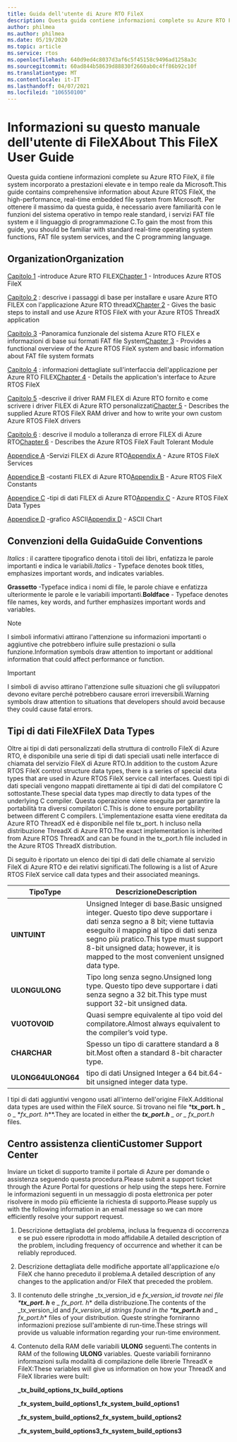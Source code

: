 ```yaml
---
title: Guida dell'utente di Azure RTO FileX
description: Questa guida contiene informazioni complete su Azure RTO FileX, il file system in tempo reale ad alte prestazioni di Microsoft.
author: philmea
ms.author: philmea
ms.date: 05/19/2020
ms.topic: article
ms.service: rtos
ms.openlocfilehash: 640d9ed4c8037d3af6c5f45158c9496ad1258a3c
ms.sourcegitcommit: 60ad844b58639d88830f2660ab0c4ff86b92c10f
ms.translationtype: MT
ms.contentlocale: it-IT
ms.lasthandoff: 04/07/2021
ms.locfileid: "106550100"
---
```

# <a name="about-this-filex-user-guide"></a><span data-ttu-id="e59f6-103">Informazioni su questo manuale dell'utente di FileX</span><span class="sxs-lookup"><span data-stu-id="e59f6-103">About This FileX User Guide</span></span>

<span data-ttu-id="e59f6-104">Questa guida contiene informazioni complete su Azure RTO FileX, il file system incorporato a prestazioni elevate e in tempo reale da Microsoft.</span><span class="sxs-lookup"><span data-stu-id="e59f6-104">This guide contains comprehensive information about Azure RTOS FileX, the high-performance, real-time embedded file system from Microsoft.</span></span> <span data-ttu-id="e59f6-105">Per ottenere il massimo da questa guida, è necessario avere familiarità con le funzioni del sistema operativo in tempo reale standard, i servizi FAT file system e il linguaggio di programmazione C.</span><span class="sxs-lookup"><span data-stu-id="e59f6-105">To gain the most from this guide, you should be familiar with standard real-time operating system functions, FAT file system services, and the C programming language.</span></span>

## <a name="organization"></a><span data-ttu-id="e59f6-106">Organization</span><span class="sxs-lookup"><span data-stu-id="e59f6-106">Organization</span></span>

<span data-ttu-id="e59f6-107">[Capitolo 1](chapter1.md) -introduce Azure RTO FILEX</span><span class="sxs-lookup"><span data-stu-id="e59f6-107">[Chapter 1](chapter1.md) - Introduces Azure RTOS FileX</span></span>

<span data-ttu-id="e59f6-108">[Capitolo 2](chapter2.md) : descrive i passaggi di base per installare e usare Azure RTO FILEX con l'applicazione Azure RTO threadX</span><span class="sxs-lookup"><span data-stu-id="e59f6-108">[Chapter 2](chapter2.md) - Gives the basic steps to install and use Azure RTOS FileX with your Azure RTOS ThreadX application</span></span>

<span data-ttu-id="e59f6-109">[Capitolo 3](chapter3.md) -Panoramica funzionale del sistema Azure RTO FILEX e informazioni di base sui formati FAT file System</span><span class="sxs-lookup"><span data-stu-id="e59f6-109">[Chapter 3](chapter3.md) - Provides a functional overview of the Azure RTOS FileX system and basic information about FAT file system formats</span></span>

<span data-ttu-id="e59f6-110">[Capitolo 4](chapter4.md) : informazioni dettagliate sull'interfaccia dell'applicazione per Azure RTO FILEX</span><span class="sxs-lookup"><span data-stu-id="e59f6-110">[Chapter 4](chapter4.md) - Details the application's interface to Azure RTOS FileX</span></span>

<span data-ttu-id="e59f6-111">[Capitolo 5](chapter5.md) -descrive il driver RAM FILEX di Azure RTO fornito e come scrivere i driver FILEX di Azure RTO personalizzati</span><span class="sxs-lookup"><span data-stu-id="e59f6-111">[Chapter 5](chapter5.md) - Describes the supplied Azure RTOS FileX RAM driver and how to write your own custom Azure RTOS FileX drivers</span></span>

<span data-ttu-id="e59f6-112">[Capitolo 6](chapter6.md) : descrive il modulo a tolleranza di errore FILEX di Azure RTO</span><span class="sxs-lookup"><span data-stu-id="e59f6-112">[Chapter 6](chapter6.md) - Describes the Azure RTOS FileX Fault Tolerant Module</span></span>

<span data-ttu-id="e59f6-113">[Appendice A](appendix-a.md) -Servizi FILEX di Azure RTO</span><span class="sxs-lookup"><span data-stu-id="e59f6-113">[Appendix A](appendix-a.md) - Azure RTOS FileX Services</span></span>

<span data-ttu-id="e59f6-114">[Appendice B](appendix-b.md) -costanti FILEX di Azure RTO</span><span class="sxs-lookup"><span data-stu-id="e59f6-114">[Appendix B](appendix-b.md) - Azure RTOS FileX Constants</span></span>

<span data-ttu-id="e59f6-115">[Appendice C](appendix-c.md) -tipi di dati FILEX di Azure RTO</span><span class="sxs-lookup"><span data-stu-id="e59f6-115">[Appendix C](appendix-c.md) - Azure RTOS FileX Data Types</span></span>

<span data-ttu-id="e59f6-116">[Appendice D](appendix-d.md) -grafico ASCII</span><span class="sxs-lookup"><span data-stu-id="e59f6-116">[Appendix D](appendix-d.md) - ASCII Chart</span></span>

## <a name="guide-conventions"></a><span data-ttu-id="e59f6-117">Convenzioni della Guida</span><span class="sxs-lookup"><span data-stu-id="e59f6-117">Guide Conventions</span></span>

<span data-ttu-id="e59f6-118">*Italics* : il carattere tipografico denota i titoli dei libri, enfatizza le parole importanti e indica le variabili.</span><span class="sxs-lookup"><span data-stu-id="e59f6-118">*Italics* - Typeface denotes book titles, emphasizes important words, and indicates variables.</span></span>

<span data-ttu-id="e59f6-119">**Grassetto** -Typeface indica i nomi di file, le parole chiave e enfatizza ulteriormente le parole e le variabili importanti.</span><span class="sxs-lookup"><span data-stu-id="e59f6-119">**Boldface** - Typeface denotes file names, key words, and further emphasizes important words and variables.</span></span>

> [!NOTE]
> <span data-ttu-id="e59f6-120">I simboli informativi attirano l'attenzione su informazioni importanti o aggiuntive che potrebbero influire sulle prestazioni o sulla funzione.</span><span class="sxs-lookup"><span data-stu-id="e59f6-120">Information symbols draw attention to important or additional information that could affect performance or function.</span></span>

> [!IMPORTANT]
> <span data-ttu-id="e59f6-121">I simboli di avviso attirano l'attenzione sulle situazioni che gli sviluppatori devono evitare perché potrebbero causare errori irreversibili.</span><span class="sxs-lookup"><span data-stu-id="e59f6-121">Warning symbols draw attention to situations that developers should avoid because they could cause fatal errors.</span></span>

## <a name="filex-data-types"></a><span data-ttu-id="e59f6-122">Tipi di dati FileX</span><span class="sxs-lookup"><span data-stu-id="e59f6-122">FileX Data Types</span></span>

<span data-ttu-id="e59f6-123">Oltre ai tipi di dati personalizzati della struttura di controllo FileX di Azure RTO, è disponibile una serie di tipi di dati speciali usati nelle interfacce di chiamata del servizio FileX di Azure RTO.</span><span class="sxs-lookup"><span data-stu-id="e59f6-123">In addition to the custom Azure RTOS FileX control structure data types, there is a series of special data types that are used in Azure RTOS FileX service call interfaces.</span></span> <span data-ttu-id="e59f6-124">Questi tipi di dati speciali vengono mappati direttamente ai tipi di dati del compilatore C sottostante.</span><span class="sxs-lookup"><span data-stu-id="e59f6-124">These special data types map directly to data types of the underlying C compiler.</span></span> <span data-ttu-id="e59f6-125">Questa operazione viene eseguita per garantire la portabilità tra diversi compilatori C.</span><span class="sxs-lookup"><span data-stu-id="e59f6-125">This is done to ensure portability between different C compilers.</span></span> <span data-ttu-id="e59f6-126">L'implementazione esatta viene ereditata da Azure RTO ThreadX ed è disponibile nel file tx_port. h incluso nella distribuzione ThreadX di Azure RTO.</span><span class="sxs-lookup"><span data-stu-id="e59f6-126">The exact implementation is inherited from Azure RTOS ThreadX and can be found in the tx_port.h file included in the Azure RTOS ThreadX distribution.</span></span>

<span data-ttu-id="e59f6-127">Di seguito è riportato un elenco dei tipi di dati delle chiamate al servizio FileX di Azure RTO e dei relativi significati.</span><span class="sxs-lookup"><span data-stu-id="e59f6-127">The following is a list of Azure RTOS FileX service call data types and their associated meanings.</span></span>

| <span data-ttu-id="e59f6-128">Tipo</span><span class="sxs-lookup"><span data-stu-id="e59f6-128">Type</span></span>  | <span data-ttu-id="e59f6-129">Descrizione</span><span class="sxs-lookup"><span data-stu-id="e59f6-129">Description</span></span>  |
|---|---|
| <span data-ttu-id="e59f6-130">**UINT**</span><span class="sxs-lookup"><span data-stu-id="e59f6-130">**UINT**</span></span> | <span data-ttu-id="e59f6-131">Unsigned Integer di base.</span><span class="sxs-lookup"><span data-stu-id="e59f6-131">Basic unsigned integer.</span></span> <span data-ttu-id="e59f6-132">Questo tipo deve supportare i dati senza segno a 8 bit; viene tuttavia eseguito il mapping al tipo di dati senza segno più pratico.</span><span class="sxs-lookup"><span data-stu-id="e59f6-132">This type must support 8-bit unsigned data; however, it is mapped to the most convenient unsigned data type.</span></span> |
| <span data-ttu-id="e59f6-133">**ULONG**</span><span class="sxs-lookup"><span data-stu-id="e59f6-133">**ULONG**</span></span> | <span data-ttu-id="e59f6-134">Tipo long senza segno.</span><span class="sxs-lookup"><span data-stu-id="e59f6-134">Unsigned long type.</span></span> <span data-ttu-id="e59f6-135">Questo tipo deve supportare i dati senza segno a 32 bit.</span><span class="sxs-lookup"><span data-stu-id="e59f6-135">This type must support 32-bit unsigned data.</span></span> |
| <span data-ttu-id="e59f6-136">**VUOTO**</span><span class="sxs-lookup"><span data-stu-id="e59f6-136">**VOID**</span></span> | <span data-ttu-id="e59f6-137">Quasi sempre equivalente al tipo void del compilatore.</span><span class="sxs-lookup"><span data-stu-id="e59f6-137">Almost always equivalent to the compiler’s void type.</span></span> |
| <span data-ttu-id="e59f6-138">**CHAR**</span><span class="sxs-lookup"><span data-stu-id="e59f6-138">**CHAR**</span></span> | <span data-ttu-id="e59f6-139">Spesso un tipo di carattere standard a 8 bit.</span><span class="sxs-lookup"><span data-stu-id="e59f6-139">Most often a standard 8-bit character type.</span></span> |
| <span data-ttu-id="e59f6-140">**ULONG64**</span><span class="sxs-lookup"><span data-stu-id="e59f6-140">**ULONG64**</span></span> | <span data-ttu-id="e59f6-141">tipo di dati Unsigned Integer a 64 bit.</span><span class="sxs-lookup"><span data-stu-id="e59f6-141">64-bit unsigned integer data type.</span></span> |

<span data-ttu-id="e59f6-142">I tipi di dati aggiuntivi vengono usati all'interno dell'origine FileX.</span><span class="sxs-lookup"><span data-stu-id="e59f6-142">Additional data types are used within the FileX source.</span></span> <span data-ttu-id="e59f6-143">Si trovano nei file \***tx_port. h** _ o _ \*_fx_port. h_\*\*.</span><span class="sxs-lookup"><span data-stu-id="e59f6-143">They are located in either the ***tx_port.h** _ or _ *_fx_port.h_** files.</span></span>

## <a name="customer-support-center"></a><span data-ttu-id="e59f6-144">Centro assistenza clienti</span><span class="sxs-lookup"><span data-stu-id="e59f6-144">Customer Support Center</span></span>

<span data-ttu-id="e59f6-145">Inviare un ticket di supporto tramite il portale di Azure per domande o assistenza seguendo questa procedura.</span><span class="sxs-lookup"><span data-stu-id="e59f6-145">Please submit a support ticket through the Azure Portal for questions or help using the steps here.</span></span> <span data-ttu-id="e59f6-146">Fornire le informazioni seguenti in un messaggio di posta elettronica per poter risolvere in modo più efficiente la richiesta di supporto.</span><span class="sxs-lookup"><span data-stu-id="e59f6-146">Please supply us with the following information in an email message so we can more efficiently resolve your support request.</span></span>

1. <span data-ttu-id="e59f6-147">Descrizione dettagliata del problema, inclusa la frequenza di occorrenza e se può essere riprodotta in modo affidabile.</span><span class="sxs-lookup"><span data-stu-id="e59f6-147">A detailed description of the problem, including frequency of occurrence and whether it can be reliably reproduced.</span></span>
2. <span data-ttu-id="e59f6-148">Descrizione dettagliata delle modifiche apportate all'applicazione e/o FileX che hanno preceduto il problema.</span><span class="sxs-lookup"><span data-stu-id="e59f6-148">A detailed description of any changes to the application and/or FileX that preceded the problem.</span></span>
3. <span data-ttu-id="e59f6-149">Il contenuto delle stringhe _tx_version_id e _fx_version_id trovate nei file \***tx_port. h**_ e _ *_fx_port. h_*\* della distribuzione.</span><span class="sxs-lookup"><span data-stu-id="e59f6-149">The contents of the _tx_version_id and _fx_version_id strings found in the \***tx_port.h**_ and _ *_fx_port.h_*\* files of your distribution.</span></span> <span data-ttu-id="e59f6-150">Queste stringhe forniranno informazioni preziose sull'ambiente di run-time.</span><span class="sxs-lookup"><span data-stu-id="e59f6-150">These strings will provide us valuable information regarding your run-time environment.</span></span>
4. <span data-ttu-id="e59f6-151">Contenuto della RAM delle variabili **ULONG** seguenti.</span><span class="sxs-lookup"><span data-stu-id="e59f6-151">The contents in RAM of the following **ULONG** variables.</span></span> <span data-ttu-id="e59f6-152">Queste variabili forniranno informazioni sulla modalità di compilazione delle librerie ThreadX e FileX:</span><span class="sxs-lookup"><span data-stu-id="e59f6-152">These variables will give us information on how your ThreadX and FileX libraries were built:</span></span>

    <span data-ttu-id="e59f6-153">**_tx_build_options**</span><span class="sxs-lookup"><span data-stu-id="e59f6-153">**_tx_build_options**</span></span>

    <span data-ttu-id="e59f6-154">**_fx_system_build_options1**</span><span class="sxs-lookup"><span data-stu-id="e59f6-154">**_fx_system_build_options1**</span></span>

    <span data-ttu-id="e59f6-155">**_fx_system_build_options2**</span><span class="sxs-lookup"><span data-stu-id="e59f6-155">**_fx_system_build_options2**</span></span>

    <span data-ttu-id="e59f6-156">**_fx_system_build_options3**</span><span class="sxs-lookup"><span data-stu-id="e59f6-156">**_fx_system_build_options3**</span></span>
